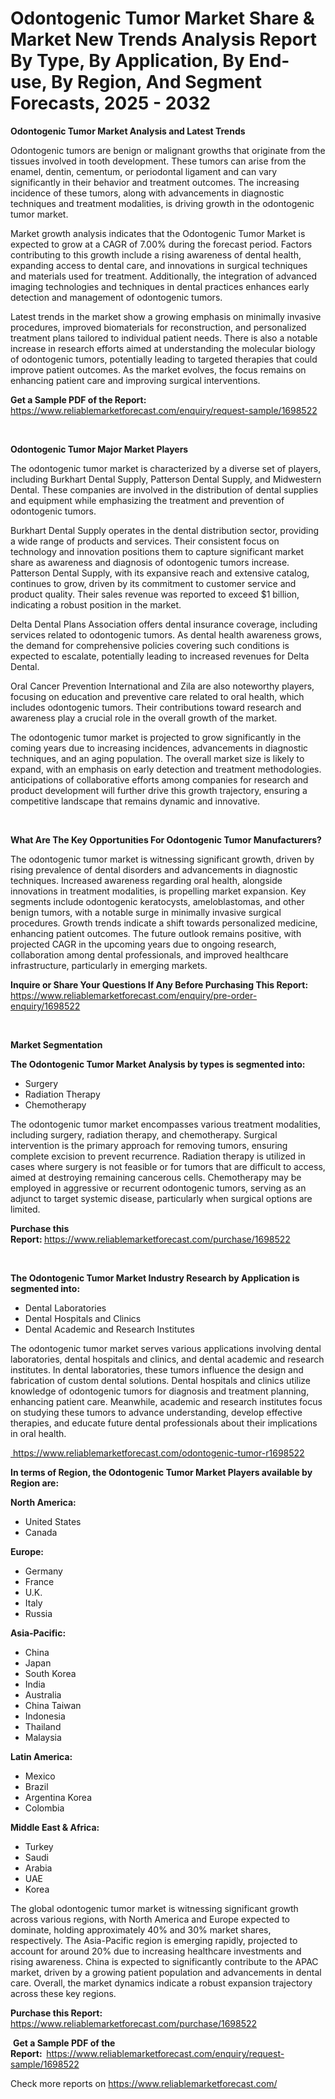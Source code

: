 <p><h1>Odontogenic Tumor Market Share & Market New Trends Analysis Report By Type, By Application, By End-use, By Region, And Segment Forecasts, 2025 - 2032</h1></p><p><strong>Odontogenic Tumor Market Analysis and Latest Trends</strong></p>
<p><p>Odontogenic tumors are benign or malignant growths that originate from the tissues involved in tooth development. These tumors can arise from the enamel, dentin, cementum, or periodontal ligament and can vary significantly in their behavior and treatment outcomes. The increasing incidence of these tumors, along with advancements in diagnostic techniques and treatment modalities, is driving growth in the odontogenic tumor market.</p><p>Market growth analysis indicates that the Odontogenic Tumor Market is expected to grow at a CAGR of 7.00% during the forecast period. Factors contributing to this growth include a rising awareness of dental health, expanding access to dental care, and innovations in surgical techniques and materials used for treatment. Additionally, the integration of advanced imaging technologies and techniques in dental practices enhances early detection and management of odontogenic tumors.</p><p>Latest trends in the market show a growing emphasis on minimally invasive procedures, improved biomaterials for reconstruction, and personalized treatment plans tailored to individual patient needs. There is also a notable increase in research efforts aimed at understanding the molecular biology of odontogenic tumors, potentially leading to targeted therapies that could improve patient outcomes. As the market evolves, the focus remains on enhancing patient care and improving surgical interventions.</p></p>
<p><strong>Get a Sample PDF of the Report:&nbsp;</strong> <a href="https://www.reliablemarketforecast.com/enquiry/request-sample/1698522?utm_campaign=2478&utm_medium=2&utm_source=Github&utm_content=ia&utm_term=03032025&utm_id=odontogenic-tumor">https://www.reliablemarketforecast.com/enquiry/request-sample/1698522</a></p>
<p>&nbsp;</p>
<p><strong>Odontogenic Tumor Major Market Players</strong></p>
<p><p>The odontogenic tumor market is characterized by a diverse set of players, including Burkhart Dental Supply, Patterson Dental Supply, and Midwestern Dental. These companies are involved in the distribution of dental supplies and equipment while emphasizing the treatment and prevention of odontogenic tumors.</p><p>Burkhart Dental Supply operates in the dental distribution sector, providing a wide range of products and services. Their consistent focus on technology and innovation positions them to capture significant market share as awareness and diagnosis of odontogenic tumors increase. Patterson Dental Supply, with its expansive reach and extensive catalog, continues to grow, driven by its commitment to customer service and product quality. Their sales revenue was reported to exceed $1 billion, indicating a robust position in the market.</p><p>Delta Dental Plans Association offers dental insurance coverage, including services related to odontogenic tumors. As dental health awareness grows, the demand for comprehensive policies covering such conditions is expected to escalate, potentially leading to increased revenues for Delta Dental.</p><p>Oral Cancer Prevention International and Zila are also noteworthy players, focusing on education and preventive care related to oral health, which includes odontogenic tumors. Their contributions toward research and awareness play a crucial role in the overall growth of the market.</p><p>The odontogenic tumor market is projected to grow significantly in the coming years due to increasing incidences, advancements in diagnostic techniques, and an aging population. The overall market size is likely to expand, with an emphasis on early detection and treatment methodologies. anticipations of collaborative efforts among companies for research and product development will further drive this growth trajectory, ensuring a competitive landscape that remains dynamic and innovative.</p></p>
<p>&nbsp;</p>
<p><strong>What Are The Key Opportunities For Odontogenic Tumor Manufacturers?</strong></p>
<p><p>The odontogenic tumor market is witnessing significant growth, driven by rising prevalence of dental disorders and advancements in diagnostic techniques. Increased awareness regarding oral health, alongside innovations in treatment modalities, is propelling market expansion. Key segments include odontogenic keratocysts, ameloblastomas, and other benign tumors, with a notable surge in minimally invasive surgical procedures. Growth trends indicate a shift towards personalized medicine, enhancing patient outcomes. The future outlook remains positive, with projected CAGR in the upcoming years due to ongoing research, collaboration among dental professionals, and improved healthcare infrastructure, particularly in emerging markets.</p></p>
<p><strong>Inquire or Share Your Questions If Any Before Purchasing This Report:</strong> <a href="https://www.reliablemarketforecast.com/enquiry/pre-order-enquiry/1698522?utm_campaign=2478&utm_medium=2&utm_source=Github&utm_content=ia&utm_term=03032025&utm_id=odontogenic-tumor">https://www.reliablemarketforecast.com/enquiry/pre-order-enquiry/1698522</a></p>
<p>&nbsp;</p>
<p><strong>Market Segmentation</strong></p>
<p><strong>The Odontogenic Tumor Market Analysis by types is segmented into:</strong></p>
<p><ul><li>Surgery</li><li>Radiation Therapy</li><li>Chemotherapy</li></ul></p>
<p><p>The odontogenic tumor market encompasses various treatment modalities, including surgery, radiation therapy, and chemotherapy. Surgical intervention is the primary approach for removing tumors, ensuring complete excision to prevent recurrence. Radiation therapy is utilized in cases where surgery is not feasible or for tumors that are difficult to access, aimed at destroying remaining cancerous cells. Chemotherapy may be employed in aggressive or recurrent odontogenic tumors, serving as an adjunct to target systemic disease, particularly when surgical options are limited.</p></p>
<p><strong>Purchase this Report:&nbsp;</strong><a href="https://www.reliablemarketforecast.com/purchase/1698522?utm_campaign=2478&utm_medium=2&utm_source=Github&utm_content=ia&utm_term=03032025&utm_id=odontogenic-tumor">https://www.reliablemarketforecast.com/purchase/1698522</a></p>
<p>&nbsp;</p>
<p><strong>The Odontogenic Tumor Market Industry Research by Application is segmented into:</strong></p>
<p><ul><li>Dental Laboratories</li><li>Dental Hospitals and Clinics</li><li>Dental Academic and Research Institutes</li></ul></p>
<p><p>The odontogenic tumor market serves various applications involving dental laboratories, dental hospitals and clinics, and dental academic and research institutes. In dental laboratories, these tumors influence the design and fabrication of custom dental solutions. Dental hospitals and clinics utilize knowledge of odontogenic tumors for diagnosis and treatment planning, enhancing patient care. Meanwhile, academic and research institutes focus on studying these tumors to advance understanding, develop effective therapies, and educate future dental professionals about their implications in oral health.</p></p>
<p><a href="https://www.reliablemarketforecast.com/odontogenic-tumor-r1698522?utm_campaign=2478&utm_medium=2&utm_source=Github&utm_content=ia&utm_term=03032025&utm_id=odontogenic-tumor">&nbsp;https://www.reliablemarketforecast.com/odontogenic-tumor-r1698522</a></p>
<p><strong>In terms of Region, the Odontogenic Tumor Market Players available by Region are:</strong></p>
<p>
    <p> <strong> North America: </strong>
        <ul>
            <li>United States</li>
            <li>Canada</li>
        </ul>
        </p> 
    <p> <strong> Europe: </strong>
        <ul>
            <li>Germany</li>
            <li>France</li>
            <li>U.K.</li>
            <li>Italy</li>
            <li>Russia</li>
        </ul>
        </p> 
    <p> <strong> Asia-Pacific: </strong>
        <ul>
            <li>China</li>
            <li>Japan</li>
            <li>South Korea</li>
            <li>India</li>
            <li>Australia</li>
            <li>China Taiwan</li>
            <li>Indonesia</li>
            <li>Thailand</li>
            <li>Malaysia</li>
        </ul>
        </p> 
    <p> <strong> Latin America: </strong>
        <ul>
            <li>Mexico</li>
            <li>Brazil</li>
            <li>Argentina Korea</li>
            <li>Colombia</li>
        </ul>
        </p> 
    <p> <strong> Middle East & Africa: </strong>
        <ul>
            <li>Turkey</li>
            <li>Saudi</li>
            <li>Arabia</li>
            <li>UAE</li>
            <li>Korea</li>
        </ul>
    </p>
    </p>
<p><p>The global odontogenic tumor market is witnessing significant growth across various regions, with North America and Europe expected to dominate, holding approximately 40% and 30% market shares, respectively. The Asia-Pacific region is emerging rapidly, projected to account for around 20% due to increasing healthcare investments and rising awareness. China is expected to significantly contribute to the APAC market, driven by a growing patient population and advancements in dental care. Overall, the market dynamics indicate a robust expansion trajectory across these key regions.</p></p>
<p><strong>Purchase this Report: </strong><a href="https://www.reliablemarketforecast.com/purchase/1698522?utm_campaign=2478&utm_medium=2&utm_source=Github&utm_content=ia&utm_term=03032025&utm_id=odontogenic-tumor">https://www.reliablemarketforecast.com/purchase/1698522</a></p>
<p>&nbsp;<strong>Get a Sample PDF of the Report:&nbsp;&nbsp;</strong><a href="https://www.reliablemarketforecast.com/enquiry/request-sample/1698522?utm_campaign=2478&utm_medium=2&utm_source=Github&utm_content=ia&utm_term=03032025&utm_id=odontogenic-tumor">https://www.reliablemarketforecast.com/enquiry/request-sample/1698522</a></p>
<p><strong></strong></p>
<p>Check more reports on <a href="https://www.reliablemarketforecast.com/?utm_campaign=2478&utm_medium=2&utm_source=Github&utm_content=ia&utm_term=03032025&utm_id=odontogenic-tumor">https://www.reliablemarketforecast.com/</a></p>